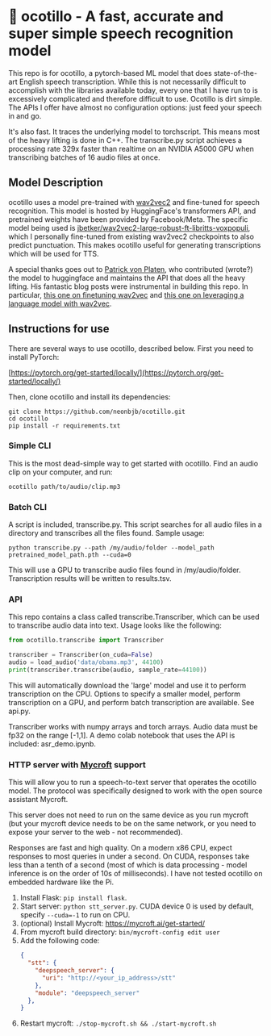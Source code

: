 # 🌵 ocotillo - A fast, accurate and super simple speech recognition model

This repo is for ocotillo, a pytorch-based ML model that does state-of-the-art English speech transcription. While this
is not necessarily difficult to accomplish with the libraries available today, every one that I have run to is 
excessively complicated and therefore difficult to use. Ocotillo is dirt simple. The APIs I offer have almost no
configuration options: just feed your speech in and go.

It's also fast. It traces the underlying model to torchscript. This means most of the heavy lifting is done in C++.
The transcribe.py script achieves a processing rate 329x faster than realtime on an NVIDIA A5000 GPU when transcribing
batches of 16 audio files at once.

## Model Description

ocotillo uses a model pre-trained with [wav2vec2](https://arxiv.org/abs/2006.11477) and fine-tuned for speech recognition.
This model is hosted by HuggingFace's transformers API, and pretrained weights have been provided by Facebook/Meta.
The specific model being used is [jbetker/wav2vec2-large-robust-ft-libritts-voxpopuli](https://huggingface.co/jbetker/wav2vec2-large-robust-ft-libritts-voxpopuli),
which I personally fine-tuned from existing wav2vec2 checkpoints to also predict punctuation. This makes ocotillo useful
for generating transcriptions which will be used for TTS.

A special thanks goes out to [Patrick von Platen](https://huggingface.co/patrickvonplaten), who contributed (wrote?) the model to huggingface and maintains
the API that does all the heavy lifting. His fantastic blog posts were instrumental in building this repo. 
In particular, [this one on finetuning wav2vec](https://huggingface.co/blog/fine-tune-wav2vec2-english)
and [this one on leveraging a language model with wav2vec](https://huggingface.co/blog/wav2vec2-with-ngram).

## Instructions for use

There are several ways to use ocotillo, described below. First you need to install PyTorch:

[https://pytorch.org/get-started/locally/](https://pytorch.org/get-started/locally/)

Then, clone ocotillo and install its dependencies:

```shell
git clone https://github.com/neonbjb/ocotillo.git
cd ocotillo
pip install -r requirements.txt
```

### Simple CLI

This is the most dead-simple way to get started with ocotillo. Find an audio clip on your computer, and run:

```shell
ocotillo path/to/audio/clip.mp3
```

### Batch CLI

A script is included, transcribe.py. This script searches for all audio files in a directory and
transcribes all the files found. Sample usage:

```shell
python transcribe.py --path /my/audio/folder --model_path pretrained_model_path.pth --cuda=0
```

This will use a GPU to transcribe audio files found in /my/audio/folder. Transcription results
will be written to results.tsv.


### API

This repo contains a class called transcribe.Transcriber, which can be used to transcribe audio
data into text. Usage looks like the following:

```python
from ocotillo.transcribe import Transcriber

transcriber = Transcriber(on_cuda=False)
audio = load_audio('data/obama.mp3', 44100)
print(transcriber.transcribe(audio, sample_rate=44100))
```

This will automatically download the 'large' model and use it to perform transcription on the CPU.
Options to specify a smaller model, perform transcription on a GPU, and perform batch transcription
are available. See api.py.

Transcriber works with numpy arrays and torch arrays. Audio data must be fp32 on the range [-1,1]. A demo colab 
notebook that uses the API is included:
asr_demo.ipynb.

### HTTP server with [Mycroft](https://github.com/MycroftAI) support

This will allow you to run a speech-to-text server that operates the ocotillo model. The protocol was specifically
designed to work with the open source assistant Mycroft.

This server does not need to run on the same device as you run mycroft (but your mycroft device needs to be on the
same network, or you need to expose your server to the web - not recommended).

Responses are fast and high quality. On a modern x86 CPU, expect responses to most queries in under a second. On CUDA,
responses take less than a tenth of a second (most of which is data processing - model inference is on the order of 
10s of milliseconds). I have not tested ocotillo on embedded hardware like the Pi.

1. Install Flask: `pip install flask`.
2. Start server: `python stt_server.py`. CUDA device 0 is used by default, specify `--cuda=-1` to run on CPU.
3. (optional) Install Mycroft: https://mycroft.ai/get-started/
4. From mycroft build directory: `bin/mycroft-config edit user`
5. Add the following code:
    ```json
    {
      "stt": {
        "deepspeech_server": {
          "uri": "http://<your_ip_address>/stt"
        },
        "module": "deepspeech_server"
      },
    }
    ```
6. Restart mycroft: `./stop-mycroft.sh && ./start-mycroft.sh`
